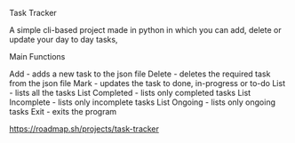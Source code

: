Task Tracker

A simple cli-based project made in python in which you can add, delete or update your day to day tasks,

Main Functions

Add - adds a new task to the json file
Delete - deletes the required task from the json file
Mark - updates the task to done, in-progress or to-do
List - lists all the tasks
List Completed - lists only completed tasks
List Incomplete - lists only incomplete tasks
List Ongoing - lists only ongoing tasks
Exit - exits the program

https://roadmap.sh/projects/task-tracker
